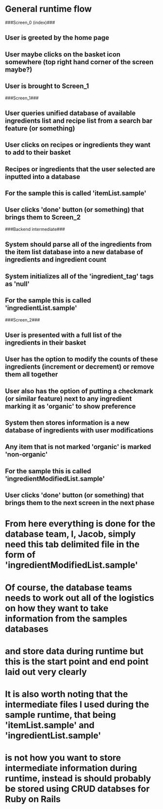 # General runtime flow

###Screen_0 (index)###
## User is greeted by the home page
## User maybe clicks on the basket icon somewhere (top right hand corner of the screen maybe?)
## User is brought to Screen_1

###Screen_1###
## User queries unified database of available ingredients list and recipe list from a search bar feature (or something)
## User clicks on recipes or ingredients they want to add to their basket
## Recipes or ingredients that the user selected are inputted into a database
## For the sample this is called 'itemList.sample'
## User clicks 'done' button (or something) that brings them to Screen_2

###Backend intermediate###
## System should parse all of the ingredients from the item list database into a new database of ingredients and ingredient count
## System initializes all of the 'ingredient_tag' tags as 'null'
## For the sample this is called 'ingredientList.sample'

###Screen_2###
## User is presented with a full list of the ingredients in their basket
## User has the option to modify the counts of these ingredients (increment or decrement) or remove them all together
## User also has the option of putting a checkmark (or similar feature) next to any ingredient marking it as 'organic' to show preference
## System then stores information is a new database of ingredients with user modifications
## Any item that is not marked 'organic' is marked 'non-organic'
## For the sample this is called 'ingredientModifiedList.sample'
## User clicks 'done' button (or something) that brings them to the next screen in the next phase

# From here everything is done for the database team, I, Jacob, simply need this tab delimited file in the form of 'ingredientModifiedList.sample'
# Of course, the database teams needs to work out all of the logistics on how they want to take information from the samples databases
# and store data during runtime but this is the start point and end point laid out very clearly
# It is also worth noting that the intermediate files I used during the sample runtime, that being 'itemList.sample' and 'ingredientList.sample'
# is not how you want to store intermediate information during runtime, instead is should probably be stored using CRUD databses for Ruby on Rails
